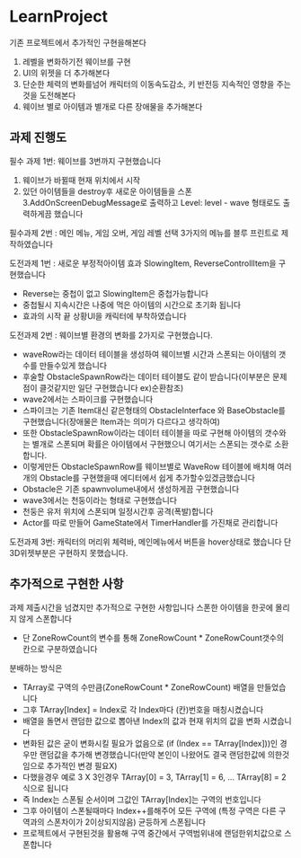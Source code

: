 # LearnProject
 
기존 프로젝트에서 추가적인 구현을해본다
1. 레벨을 변화하기전 웨이브를 구현
2. UI의 위젯을 더 추가해본다
3. 단순한 체력의 변화를넘어 캐릭터의 이동속도감소, 키 반전등 지속적인 영향을 주는것을 도전해본다
4. 웨이브 별로 아이템과 별개로 다른 장애물을 추가해본다


## 과제 진행도
필수 과제 1번: 웨이브를 3번까지 구현했습니다
1. 웨이브가 바뀔때 현재 위치에서 시작
2. 있던 아이템들을 destroy후 새로운 아이템들을 스폰
3.AddOnScreenDebugMessage로 출력하고 Level: level - wave 형태로도 출력하게끔 했습니다

필수과제 2번 : 메인 메뉴, 게임 오버, 게임 레벨 선택 3가지의 메뉴를 블루 프린트로 제작하였습니다

도전과제 1번 : 새로운 부정적아이템 효과 SlowingItem, ReverseControllItem을 구현했습니다
- Reverse는 중첩이 없고 SlowingItem은 중첩가능합니다
- 중첩될시 지속시간은 나중에 먹은 아이템의 시간으로 초기화 됩니다
- 효과의 시작 끝 상황UI을 캐릭터에 부착하였습니다

도전과제 2번 : 웨이브별 환경의 변화를 2가지로 구현했습니다.
- waveRow라는 데이터 테이블을 생성하여 웨이브별 시간과 스폰되는 아이템의 갯수를 만들수있게 했습니다
- 후술할 ObstacleSpawnRow라는 데이터 테이블도 같이 받습니다(이부분은 문제점이 클것같지만 일단 구현했습니다 ex)순환참조)
- wave2에서는 스파이크를 구현했습니다
- 스파이크는 기존 Item대신 같은형태의 ObstacleInterface 와 BaseObstacle를 구현했습니다(장애물은 Item과는 의미가 다르다고 생각하여)
- 또한 ObstacleSpawnRow이라는 데이터 테이블을 따로 구현해 아이템의 갯수와는 별개로 스폰되며 확률은 아이템에서 구현했으니 여기서는 스폰되는 갯수로 소환합니다.
- 이렇게만든 ObstacleSpawnRow를 웨이브별로 WaveRow 테이블에 배치해 여러개의 Obstacle를 구현했을때 에디터에서 쉽게 추가할수있겠금했습니다
- Obstacle은 기존 spawnvolume내에서 생성하게끔 구현했습니다
- wave3에서는 천둥이라는 형태로 구현했습니다
- 천둥은 유저 위치에 스폰되며 일정시간후 공격(폭발)합니다
- Actor를 따로 만들어 GameState에서 TimerHandler를 가진채로 관리합니다

도전과제 3번: 캐릭터의 머리위 체력바, 메인메뉴에서 버튼을 hover상태로 했습니다
단 3D위젯부분은 구현하지 못했습니다.

## 추가적으로 구현한 사항
과제 제출시간을 넘겼지만 추가적으로 구현한 사항입니다
스폰한 아이템을 한곳에 몰리지 않게 스폰합니다
- 단 ZoneRowCount의 변수를 통해 ZoneRowCount * ZoneRowCount갯수의 칸으로 구분하였습니다

분배하는 방식은
- TArray로 구역의 수만큼(ZoneRowCount * ZoneRowCount) 배열을 만들었습니다
- 그후 TArray[Index] = Index로 각 Index마다 (칸)번호을 매칭시켰습니다
- 배열을 돌면서 랜덤한 값으로 뽑아낸 Index의 값과 현재 위치의 값을 변화 시켰습니다
- 변화된 값은 굳이 변화시킬 필요가 없음으로 (if (Index == TArray[Index]))인 경우만 랜덤값을 추가해 변경했습니다(만약 본인이 나왔어도 결국 랜덤한값에 의한것임으로 추가적인 변경 필요X)
- 다했을경우 예로 3 X 3인경우 TArray[0] = 3, TArray[1] = 6, ... TArray[8] = 2 식으로 됩니다
- 즉 Index는 스폰될 순서이며 그값인 TArray[Index]는 구역의 번호입니다
- 그후 아이템이 스폰될때마다 Index++를해주어 모든 구역에 (특정 구역은 다른 구역과의 스폰차이가 2이상되지않음) 균등하게 스폰됩니다
- 프로젝트에서 구현된것을 활용해 구역 중간에서 구역범위내에 랜덤한위치값으로 스폰합니다

